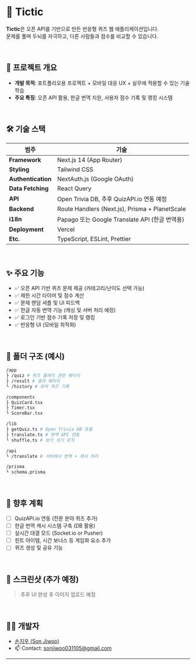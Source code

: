 # 🧠 Tictic

**Tictic**은 오픈 API를 기반으로 만든 반응형 퀴즈 웹 애플리케이션입니다.  
문제를 풀며 두뇌를 자극하고, 다른 사람들과 점수를 비교할 수 있습니다.

<br/>

## 🚀 프로젝트 개요

- **개발 목적**: 포트폴리오용 프로젝트 + 모바일 대응 UX + 실무에 적용할 수 있는 기술 학습
- **주요 특징**: 오픈 API 활용, 한글 번역 지원, 사용자 점수 기록 및 랭킹 시스템

<br/>

## 🛠 기술 스택

| 범주 | 기술 |
|------|------|
| **Framework** | Next.js 14 (App Router) |
| **Styling** | Tailwind CSS |
| **Authentication** | NextAuth.js (Google OAuth) |
| **Data Fetching** | React Query |
| **API** | Open Trivia DB, 추후 QuizAPI.io 연동 예정 |
| **Backend** | Route Handlers (Next.js), Prisma + PlanetScale |
| **i18n** | Papago 또는 Google Translate API (한글 번역용) |
| **Deployment** | Vercel |
| **Etc.** | TypeScript, ESLint, Prettier |

<br/>

## ✨ 주요 기능

- ✅ 오픈 API 기반 퀴즈 문제 제공 (카테고리/난이도 선택 가능)
- ✅ 제한 시간 타이머 및 점수 계산
- ✅ 문제 랜덤 셔플 및 UI 피드백
- ✅ 한글 자동 번역 기능 (캐싱 및 서버 처리 예정)
- ✅ 로그인 기반 점수 기록 저장 및 랭킹
- ✅ 반응형 UI (모바일 최적화)

<br/>

## 📁 폴더 구조 (예시)

```bash
/app
├ /quiz # 퀴즈 플레이 관련 페이지
├ /result # 결과 페이지
└ /history # 유저 퀴즈 기록

/components
├ QuizCard.tsx
├ Timer.tsx
└ ScoreBar.tsx

/lib
├ getQuiz.ts # Open Trivia DB 호출
├ translate.ts # 번역 API 연동
└ shuffle.ts # 보기 섞기 로직

/api
└ /translate # 서버에서 번역 + 캐시 처리

/prisma
└ schema.prisma
```


<br/>

## 🔮 향후 계획

- [ ] QuizAPI.io 연동 (전문 분야 퀴즈 추가)
- [ ] 한글 번역 캐시 시스템 구축 (DB 활용)
- [ ] 실시간 대결 모드 (Socket.io or Pusher)
- [ ] 힌트 아이템, 시간 보너스 등 게임화 요소 추가
- [ ] 퀴즈 생성 및 공유 기능

<br/>

## 📸 스크린샷 (추가 예정)

> 추후 UI 완성 후 이미지 업로드 예정

<br/>

## 🧑‍💻 개발자

- [손지우 (Son Jiwoo)](https://github.com/sonjiwoo031105)
- 📫 Contact: [sonjiwoo031105@gmail.com](mailto:sonjiwoo031105@gmail.com)

---

